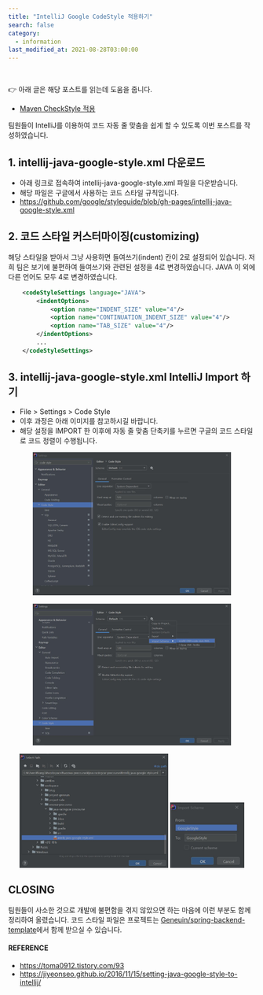 ```yaml
---
title: "IntelliJ Google CodeStyle 적용하기"
search: false
category:
  - information
last_modified_at: 2021-08-28T03:00:00
---
```


<br>

👉 아래 글은 해당 포스트를 읽는데 도움을 줍니다.
- [Maven CheckStyle 적용][maven-checkstyle-link]

팀원들이 IntelliJ를 이용하여 코드 자동 줄 맞춤을 쉽게 할 수 있도록 이번 포스트를 작성하였습니다. 

## 1. intellij-java-google-style.xml 다운로드
- 아래 링크로 접속하여 intellij-java-google-style.xml 파일을 다운받습니다. 
- 해당 파일은 구글에서 사용하는 코드 스타일 규칙입니다.
- <https://github.com/google/styleguide/blob/gh-pages/intellij-java-google-style.xml>

## 2. 코드 스타일 커스터마이징(customizing)

해당 스타일을 받아서 그냥 사용하면 들여쓰기(indent) 칸이 2로 설정되어 있습니다. 
저희 팀은 보기에 불편하여 들여쓰기와 관련된 설정을 4로 변경하였습니다. 
JAVA 이 외에 다른 언어도 모두 4로 변경하였습니다.

```xml
    <codeStyleSettings language="JAVA">
        <indentOptions>
            <option name="INDENT_SIZE" value="4"/>
            <option name="CONTINUATION_INDENT_SIZE" value="4"/>
            <option name="TAB_SIZE" value="4"/>
        </indentOptions>
        ...
    </codeStyleSettings>
```

## 3. intellij-java-google-style.xml IntelliJ Import 하기
- File > Settings > Code Style
- 이후 과정은 아래 이미지를 참고하시길 바랍니다.
- 해당 설정을 IMPORT 한 이후에 자동 줄 맞춤 단축키를 누르면 구글의 코드 스타일로 코드 정렬이 수행됩니다.

<p align="center"><img src="/images/intellij-google-codestyle-1.JPG" width="80%"></p>
<p align="center"><img src="/images/intellij-google-codestyle-2.JPG" width="80%"></p>

<div align="center">
    <img src="/images/intellij-google-codestyle-3.JPG" width="60%">
    <img src="/images/intellij-google-codestyle-4.JPG" width="30%">
</div>

## CLOSING
팀원들이 사소한 것으로 개발에 불편함을 겪지 않았으면 하는 마음에 이런 부분도 함께 정리하여 올렸습니다. 
코드 스타일 파일은 프로젝트는 [Geneuin/spring-backend-template][github-repo-link]에서 함께 받으실 수 있습니다. 

#### REFERENCE
- <https://toma0912.tistory.com/93>
- <https://jiyeonseo.github.io/2016/11/15/setting-java-google-style-to-intellij/>

[maven-checkstyle-link]: https://junhyunny.github.io/information/maven/maven-checkstyle/
[github-repo-link]: https://github.com/Geneuin/spring-backend-template